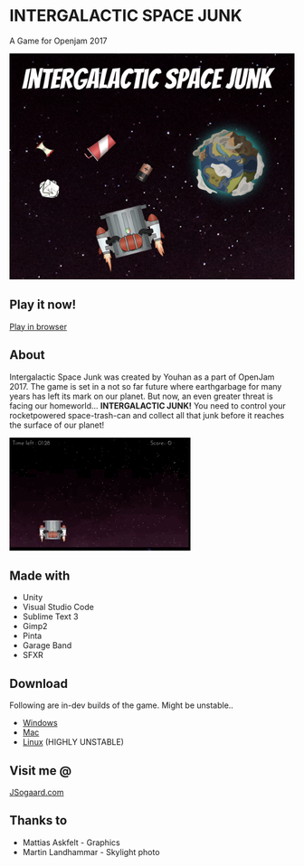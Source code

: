 # INTERGALACTIC SPACE JUNK
A Game for Openjam 2017

![IGSJ](https://github.com/youhan89/LDOpenJam17/blob/master/Releases/IGSJ_Promo.png)

## Play it now!
[Play in browser](https://flimsy.itch.io/intergalactic-space-junk) 

## About
Intergalactic Space Junk was created by Youhan as a part of OpenJam 2017. The game is set in a not so far future where earthgarbage for many years has left its mark on our planet. But now, an even greater threat is facing our homeworld... **INTERGALACTIC JUNK!** You need to control your rocketpowered space-trash-can and collect all that junk before it reaches the surface of our planet!

![IGSJGIF](https://github.com/youhan89/LDOpenJam17/blob/master/Releases/igsjgif.gif)

## Made with
* Unity 
* Visual Studio Code 
* Sublime Text 3 
* Gimp2 
* Pinta
* Garage Band
* SFXR

## Download
Following are in-dev builds of the game. Might be unstable.. 

* [Windows](https://github.com/youhan89/LDOpenJam17/raw/master/Releases/IGSJ_WIN.zip) 
* [Mac](https://github.com/youhan89/LDOpenJam17/raw/master/Releases/IGSJ_MAC.zip) 
* [Linux](https://github.com/youhan89/LDOpenJam17/raw/master/Releases/IGSJ_LINUX.zip) (HIGHLY UNSTABLE)

## Visit me @
[JSogaard.com](http://www.jsogaard.com)


## Thanks to
* Mattias Askfelt - Graphics 
* Martin Landhammar - Skylight photo

